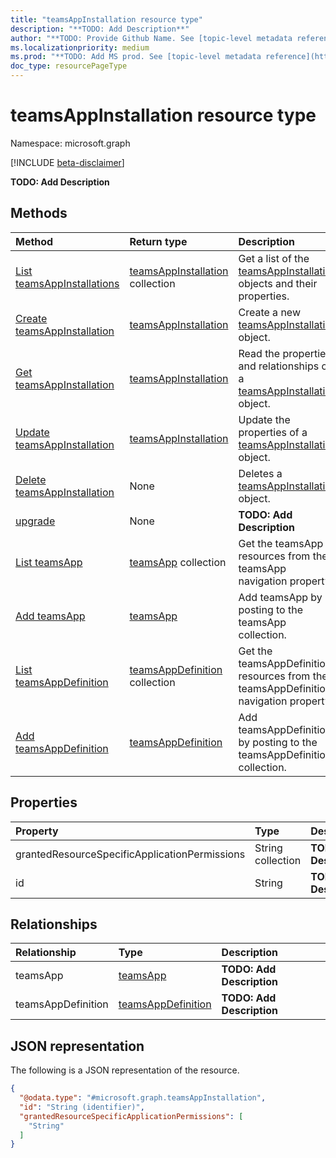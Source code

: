 ```yaml
---
title: "teamsAppInstallation resource type"
description: "**TODO: Add Description**"
author: "**TODO: Provide Github Name. See [topic-level metadata reference](https://msgo.azurewebsites.net/add/document/guidelines/metadata.html#topic-level-metadata)**"
ms.localizationpriority: medium
ms.prod: "**TODO: Add MS prod. See [topic-level metadata reference](https://msgo.azurewebsites.net/add/document/guidelines/metadata.html#topic-level-metadata)**"
doc_type: resourcePageType
---
```


# teamsAppInstallation resource type

Namespace: microsoft.graph

[!INCLUDE [beta-disclaimer](../../includes/beta-disclaimer.md)]

**TODO: Add Description**

## Methods
|Method|Return type|Description|
|:---|:---|:---|
|[List teamsAppInstallations](../api/teamsappinstallation-list.md)|[teamsAppInstallation](../resources/teamsappinstallation.md) collection|Get a list of the [teamsAppInstallation](../resources/teamsappinstallation.md) objects and their properties.|
|[Create teamsAppInstallation](../api/teamsappinstallation-create.md)|[teamsAppInstallation](../resources/teamsappinstallation.md)|Create a new [teamsAppInstallation](../resources/teamsappinstallation.md) object.|
|[Get teamsAppInstallation](../api/teamsappinstallation-get.md)|[teamsAppInstallation](../resources/teamsappinstallation.md)|Read the properties and relationships of a [teamsAppInstallation](../resources/teamsappinstallation.md) object.|
|[Update teamsAppInstallation](../api/teamsappinstallation-update.md)|[teamsAppInstallation](../resources/teamsappinstallation.md)|Update the properties of a [teamsAppInstallation](../resources/teamsappinstallation.md) object.|
|[Delete teamsAppInstallation](../api/teamsappinstallation-delete.md)|None|Deletes a [teamsAppInstallation](../resources/teamsappinstallation.md) object.|
|[upgrade](../api/teamsappinstallation-upgrade.md)|None|**TODO: Add Description**|
|[List teamsApp](../api/teamsappinstallation-list-teamsapp.md)|[teamsApp](../resources/teamsapp.md) collection|Get the teamsApp resources from the teamsApp navigation property.|
|[Add teamsApp](../api/teamsappinstallation-post-teamsapp.md)|[teamsApp](../resources/teamsapp.md)|Add teamsApp by posting to the teamsApp collection.|
|[List teamsAppDefinition](../api/teamsappinstallation-list-teamsappdefinition.md)|[teamsAppDefinition](../resources/teamsappdefinition.md) collection|Get the teamsAppDefinition resources from the teamsAppDefinition navigation property.|
|[Add teamsAppDefinition](../api/teamsappinstallation-post-teamsappdefinition.md)|[teamsAppDefinition](../resources/teamsappdefinition.md)|Add teamsAppDefinition by posting to the teamsAppDefinition collection.|

## Properties
|Property|Type|Description|
|:---|:---|:---|
|grantedResourceSpecificApplicationPermissions|String collection|**TODO: Add Description**|
|id|String|**TODO: Add Description**|

## Relationships
|Relationship|Type|Description|
|:---|:---|:---|
|teamsApp|[teamsApp](../resources/teamsapp.md)|**TODO: Add Description**|
|teamsAppDefinition|[teamsAppDefinition](../resources/teamsappdefinition.md)|**TODO: Add Description**|

## JSON representation
The following is a JSON representation of the resource.
<!-- {
  "blockType": "resource",
  "keyProperty": "id",
  "@odata.type": "microsoft.graph.teamsAppInstallation",
  "openType": false
}
-->
``` json
{
  "@odata.type": "#microsoft.graph.teamsAppInstallation",
  "id": "String (identifier)",
  "grantedResourceSpecificApplicationPermissions": [
    "String"
  ]
}
```

